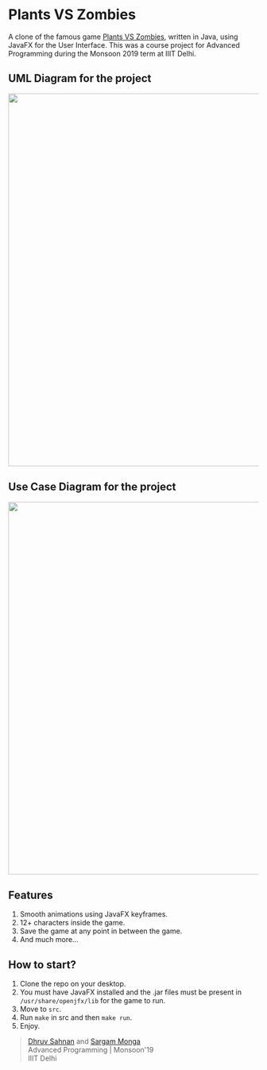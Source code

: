 # Plants VS Zombies
A clone of the famous game [Plants VS Zombies](https://www.ea.com/ea-studios/popcap/plants-vs-zombies), written in Java, using JavaFX for the User Interface. This was a course project for Advanced Programming during the Monsoon 2019 term at IIIT Delhi.

## UML Diagram for the project
<img src="https://github.com/dhruvs009/PlantsVsZombies/blob/master/UMLandUseCase/UML.jpg?raw=true" width="750"></img>

## Use Case Diagram for the project
<img src="https://github.com/dhruvs009/PlantsVsZombies/blob/master/UMLandUseCase/UseCasediagram.png?raw=true" width="750"></img>

## Features
1. Smooth animations using JavaFX keyframes.
2. 12+ characters inside the game.
3. Save the game at any point in between the game.
4. And much more...

## How to start?
1. Clone the repo on your desktop.<br>
2. You must have JavaFX installed and the .jar files must be present in `/usr/share/openjfx/lib` for the game to run.<br>
3. Move to `src`.<br>
4. Run `make` in src and then `make run`.<br>
5. Enjoy.<br>

> [Dhruv Sahnan](https://github.com/dhruvs009) and [Sargam Monga](https://github.com/sargamm) <br>
> Advanced Programming | Monsoon'19 <br>
> IIIT Delhi